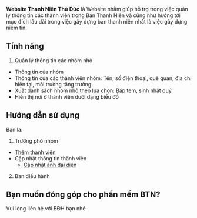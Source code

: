 **Website Thanh Niên Thủ Đức** là Website nhằm giúp hỗ trợ trong việc quản lý thông tin các thành viên trong Ban Thanh Niên và cũng như hướng tới mục đích lâu dài trong việc gây dựng ban thanh niên nhất là việc gây dựng niềm tin.

## Tính năng
1. Quản lý thông tin các nhóm nhỏ
- Thông tin của nhóm
- Thông tin của các thành viên nhóm: Tên, số điện thoại, quê quán, địa chỉ hiện tại, môi trường tăng trưởng
- Xuất danh sách nhóm nhỏ theo lựa chọn: Báp tem, sinh nhật quý
- Hiển thị nơi ở thành viên dưới dạng biểu đồ

## Hướng dẫn sử dụng
Bạn là:
1. Trưởng phó nhóm
- [Thêm thành viên](TPN/ThemThanhVien.md)
- Cập nhật thông tin thành viên
  -  [Cập nhật ảnh đại diện](TPN/CapNhatAnhDaiDien.md)
2. Ban điều hành

## Bạn muốn đóng góp cho phần mềm BTN?
Vui lòng liên hệ với BĐH bạn nhé

